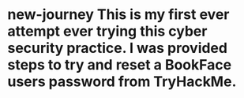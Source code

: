# new-journey This is my first ever attempt ever trying this cyber security practice.  I was provided steps to try and reset a BookFace users password from TryHackMe.
